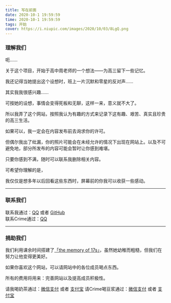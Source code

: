 ```yaml
---
title: 写在前面
date: 2020-10-1 19:59:59
time: 2020-10-1 19:59:59
tags: 开始
cover: https://i.niupic.com/images/2020/10/03/8LgQ.png
---
```


### 理解我们


呃…… 

关于这个项目，开始于高中周老师的一个想法——为高三留下一些记忆。  

我还记得当她提出这个设想时，班上一片沉默和零星的反对声……  

其实我我很感兴趣……

可按她的设想，事情会变得死板和无聊，这样一来，意义就不大了。  

所以我弄了这个网站，按照我认为有趣的方式来记录下这有趣、艰苦、真实且珍贵的高三生活。  

如果可以，我一定会在内容发布前去询求你的许可。 

但偶尔我出了纰漏，你的照片可能会在未经允许的情况下出现在网站上。以及不可避免地，部分所发布的内容可能会暂时让你感到难堪。

只要你感到不满，随时可以联系我删除相关内容。  

可希望你理解的是，  

我仅仅是想多年以后回看这些东西时，屏幕前的你我可以收获一些感动。

---

### 联系我们

联系我通过：[QQ](https://thirty-1302773433.cos.ap-nanjing.myqcloud.com/post/about/1601644798481_temp_qrcode_share_9993.png) 或者 [GitHub](https://github.com)  
联系Crime通过：[QQ](https://thirty-1302773433.cos.ap-nanjing.myqcloud.com/QQ%E5%9B%BE%E7%89%8720201108125321.png)

---
### 捐助我们

我们利用课余时间搭建了[「the memory of 17s」](https;//qzyzneedsmemory.fun)，虽然她幼稚而粗糙，但我们在努力让他变得更美好。

如果你喜欢这个网站，可以请网站中的各位成员喝点东西。

所有的费用将用来：完善网站以及提高成员积极性。

请我喝奶茶通过：[微信支付](https://thirty-1302773433.cos.ap-nanjing.myqcloud.com/post/about/mm_facetoface_collect_qrcode_1601644852828.png) 或者 [支付宝](https://thirty-1302773433.cos.ap-nanjing.myqcloud.com/post/about/1601644966171(1).jpg)
请Crime喝豆浆通过：[微信支付](https://thirty-1302773433.cos.ap-nanjing.myqcloud.com/QQ%E5%9B%BE%E7%89%8720201108124925.png) 或者 [支付宝](https://thirty-1302773433.cos.ap-nanjing.myqcloud.com/QQ%E5%9B%BE%E7%89%8720201108124925.png)